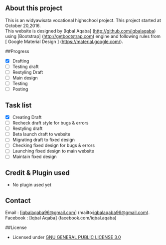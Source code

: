 ## About this project

This is an widyawisata vocational highschool project. This project started at October 20,2016. <br>
This website is designed by [Iqbal Aqaba] (http://github.com/iqbalaqaba) using [Bootstrap] (http://getbootstrap.com) engine and following rules from [ Google Material Design ] (https://material.google.com/).

##Progress
- [x] Drafting
- [ ] Testing draft
- [ ] Restyling Draft
- [ ] Main design
- [ ] Testing
- [ ] Posting

## Task list 
- [x] Creating Draft
- [ ] Recheck draft style for bugs & errors
- [ ] Restyling draft
- [ ] Beta launch draft to website
- [ ] Migrating draft to fixed design
- [ ] Checking fixed design for bugs & errors
- [ ] Launching fixed design to main website
- [ ] Maintain fixed design

## Credit & Plugin used
- No plugin used yet

## Contact
Email : [iqbalaqaba96@gmail.com] (mailto:iqbalaqaba96@gmail.com). <br>
Facebook : [Iqbal Aqaba] (facebook.com/iqbal.aqaba)

##License
- Licensed under [GNU GENERAL PUBLIC LICENSE 3.0](https://github.com/iqbalaqaba/widyawisata_pro/blob/gh-pages/License.md)



